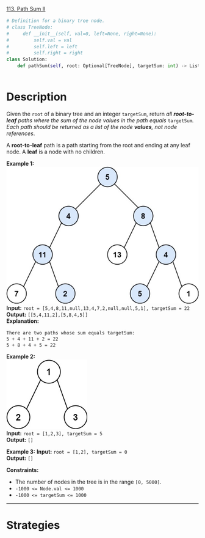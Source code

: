 [113. Path Sum II](https://leetcode.com/problems/path-sum-ii/)

```python
# Definition for a binary tree node.
# class TreeNode:
#     def __init__(self, val=0, left=None, right=None):
#         self.val = val
#         self.left = left
#         self.right = right
class Solution:
    def pathSum(self, root: Optional[TreeNode], targetSum: int) -> List[List[int]]:
        
```

# Description

Given the `root` of a binary tree and an integer `targetSum`, return _all **root-to-leaf** paths where the sum of the node values in the path equals_ `targetSum`_. Each path should be returned as a list of the node **values**, not node references_.

A **root-to-leaf** path is a path starting from the root and ending at any leaf node. A **leaf** is a node with no children.

**Example 1:**  
![](!assets/attachments/Pasted%20image%2020240426153414.png)  
**Input:** `root = [5,4,8,11,null,13,4,7,2,null,null,5,1], targetSum = 22`  
**Output:** `[[5,4,11,2],[5,8,4,5]]`  
**Explanation:**  
```
There are two paths whose sum equals targetSum:
5 + 4 + 11 + 2 = 22
5 + 8 + 4 + 5 = 22
```

**Example 2:**  
![](!assets/attachments/Pasted%20image%2020240426153423.png)  
**Input:** `root = [1,2,3], targetSum = 5`  
**Output:** `[]`  

**Example 3:**
**Input:** `root = [1,2], targetSum = 0`  
**Output:** `[]`  

**Constraints:**
- The number of nodes in the tree is in the range `[0, 5000]`.
- `-1000 <= Node.val <= 1000`
- `-1000 <= targetSum <= 1000`

---


# Strategies


